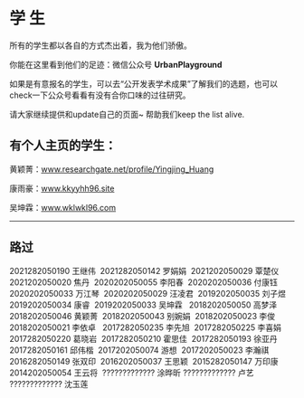 # 学 生
所有的学生都以各自的方式杰出着，我为他们骄傲。


你能在这里看到他们的足迹：微信公众号 **UrbanPlayground**

如果是有意报名的学生，可以去“公开发表学术成果”了解我们的选题，也可以check一下公众号看看有没有合你口味的过往研究。



请大家继续提供和update自己的页面~ 帮助我们keep the list alive.

## 有个人主页的学生：

黄颖菁：www.researchgate.net/profile/Yingjing_Huang

康雨豪：www.kkyyhh96.site

吴坤霖：www.wklwkl96.com

---

## 路过

2021282050190	王继伟  
2021282050142	罗娟娟  
2021202050029	覃楚仪  
2021202050020	焦丹  
2020202050055	李阳春  
2020202050036	付康钰  
2020202050033	万江琴  
2020202050029	汪凌君  
2019202050035	刘子煜  
2019202050034	康睿  
2019202050033	吴坤霖  
2018202050050	高梦泽  
2018202050046	黄颖菁  
2018202050043	别婉娟  
2018202050023	李俊  
2018202050021	李依卓  
2017282050235	李先旭  
2017282050225	李喜娟  
2017282050220	葛晓岩  
2017282050210	霍思佳  
2017282050193	徐亚丹  
2017282050161	邱伟楷  
2017202050074	游想  
2017202050023	李瀚祺  
2016282050149	张双印  
2016202050037	王思颖  
2015282050147	万印康  
2014202050054	王云将  
?????????????	涂晔昕 
?????????????	卢艺 
?????????????	沈玉莲 